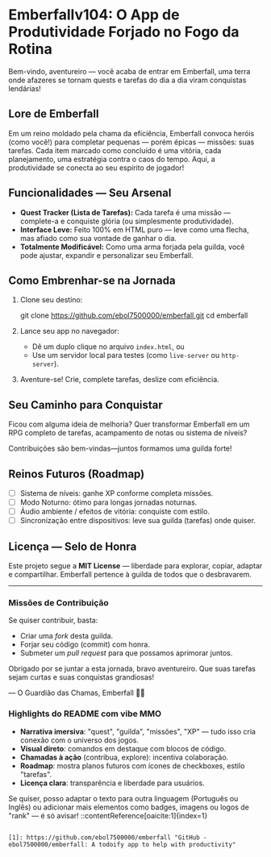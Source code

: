 
# Emberfallv104: O App de Produtividade Forjado no Fogo da Rotina

Bem-vindo, aventureiro — você acaba de entrar em Emberfall, uma terra onde afazeres se tornam quests e tarefas do dia a dia viram conquistas lendárias!

##  Lore de Emberfall

Em um reino moldado pela chama da eficiência, Emberfall convoca heróis (como você!) para completar pequenas — porém épicas — missões: suas tarefas. Cada item marcado como concluído é uma vitória, cada planejamento, uma estratégia contra o caos do tempo. Aqui, a produtividade se conecta ao seu espírito de jogador!

##  Funcionalidades — Seu Arsenal

- **Quest Tracker (Lista de Tarefas):** Cada tarefa é uma missão — complete-a e conquiste glória (ou simplesmente produtividade).
- **Interface Leve:** Feito 100% em HTML puro — leve como uma flecha, mas afiado como sua vontade de ganhar o dia.
- **Totalmente Modificável:** Como uma arma forjada pela guilda, você pode ajustar, expandir e personalizar seu Emberfall.

##  Como Embrenhar-se na Jornada

1. Clone seu destino:
 
   git clone https://github.com/ebol7500000/emberfall.git
   cd emberfall

2. Lance seu app no navegador:

   * Dê um duplo clique no arquivo `index.html`, ou
   * Use um servidor local para testes (como `live-server` ou `http-server`).

3. Aventure-se! Crie, complete tarefas, deslize com eficiência.

## Seu Caminho para Conquistar

Ficou com alguma ideia de melhoria? Quer transformar Emberfall em um RPG completo de tarefas, acampamento de notas ou sistema de níveis?

Contribuições são bem-vindas—juntos formamos uma guilda forte!

## Reinos Futuros (Roadmap)

* [ ] Sistema de níveis: ganhe XP conforme completa missões.
* [ ] Modo Noturno: ótimo para longas jornadas noturnas.
* [ ] Áudio ambiente / efeitos de vitória: conquiste com estilo.
* [ ] Sincronização entre dispositivos: leve sua guilda (tarefas) onde quiser.

## Licença — Selo de Honra

Este projeto segue a **MIT License** — liberdade para explorar, copiar, adaptar e compartilhar. Emberfall pertence à guilda de todos que o desbravarem.

---

### Missões de Contribuição

Se quiser contribuir, basta:

* Criar uma *fork* desta guilda.
* Forjar seu código (commit) com honra.
* Submeter um *pull request* para que possamos aprimorar juntos.

Obrigado por se juntar a esta jornada, bravo aventureiro. Que suas tarefas sejam curtas e suas conquistas grandiosas!

— O Guardião das Chamas, Emberfall 🏹🔥





###  Highlights do README com vibe MMO

- **Narrativa imersiva**: "quest", "guilda", "missões", "XP" — tudo isso cria conexão com o universo dos jogos.
- **Visual direto**: comandos em destaque com blocos de código.
- **Chamadas à ação** (contribua, explore): incentiva colaboração.
- **Roadmap**: mostra planos futuros com ícones de checkboxes, estilo "tarefas".
- **Licença clara**: transparência e liberdade para usuários.

Se quiser, posso adaptar o texto para outra linguagem (Português ou Inglês) ou adicionar mais elementos como badges, imagens ou logos de "rank" — é só avisar!
::contentReference[oaicite:1]{index=1}
```

[1]: https://github.com/ebol7500000/emberfall "GitHub - ebol7500000/emberfall: A todoify app to help with productivity"
